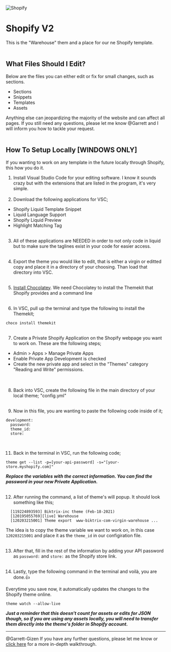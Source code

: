 ![Shopify](https://cdn.shopify.com/s/files/1/1616/8731/articles/biktrix-logo_800x.jpg?v=1592000121)
# Shopify V2
This is the "Warehouse" them and a place for our ne Shopify template.
<br><br>
## What Files Should I Edit?
Below are the files you can either edit or fix for small changes, such as sections.
- Sections
- Snippets
- Templates
- Assets

Anything else can jeopardizing the majority of the website and can affect all pages. If you still need any questions, please let me know @Garrett and I will inform you how to tackle your request.
<br><br>
## How To Setup Locally [WINDOWS ONLY]

If you wanting to work on any template in the future locally through Shopify, this how you do it.

1. Install Visual Studio Code for your editing software. I know it sounds crazy but with the extensions that are listed in the program, it's very simple.
<br><br>
2. Download the following applications for VSC;
  - Shopify Liquid Template Snippet
  - Liquid Language Support
  - Shopify Liquid Preview
  - Highlight Matching Tag
<br><br>

3. All of these applications are NEEDED in order to not only code in liquid but to make sure the taglines exist in your code for easier access.
<br><br>

4. Export the theme you would like to edit, that is either a virgin or editted copy and place it in a directory of your choosing. Than load that directory into VSC.
<br><br>

5. [Install Chocolatey](https://chocolatey.org/install). 
We need Chocolatey to install the Themekit that Shopify provides and a command line
<br><br>

6. In VSC, pull up the terminal and type the following to install the Themekit;

`choco install themekit`
<br><br>

7. Create a Private Shopify Application on the Shopify webpage you want to work on. These are the following steps;
  - Admin > Apps > Manage Private Apps</li>
  - Enable Private App Development is checked</li>
  - Create the new private app and select in the "Themes" category "Reading and Write" permissions.</li>
<br><br>
 
8. Back into VSC, create the following file in the main directory of your local theme;
"config.yml"
<br><br>

10. Now in this file, you are wanting to paste the following code inside of it;

```
development:
  password: 
  theme_id:
  store:
  ```
  <br>

11. Back in the terminal in VSC, run the following code;
  
`theme get --list -p=[your-api-password] -s="[your-store.myshopify.com]"`

***Replace the variables with the correct information. You can find the password in your new Private Application.***
<br><br>

12. After running the command, a list of theme's will popup. It should look something like this;

```
  [119224893593] Biktrix-inc theme (Feb-18-2021)
  [120195055769][live] Warehouse
  [120203215001] Theme export  www-biktrix-com-virgin-warehouse ...
 ```
  
  The idea is to copy the theme variable we want to work on, in this case `120203215001` and place it as the `theme_id` in our configiration file.
  <br><br>
  
13. After that, fill in the rest of the information by adding your API password as `password:` and `store:` as the Shopify store link.
<br><br>

14. Lastly, type the following command in the terminal and voilà, you are done.:+1: 
  
  Everytime you save now, it automatically updates the changes to the Shopify theme online.
  
 `theme watch --allow-live`
  
***Just a reminder that this doesn't count for assets or edits for JSON though, so if you are using any assets locally, you will need to transfer them directly into the theme's folder in Shopify account.***
<br><hr>
@Garrett-Gizen If you have any further questions, please let me know or [click here](https://joepichardo.com/blogs/shopify-liquid-for-beginners/local-shopify-theme-development-with-theme-kit) for a more in-depth walkthrough.
